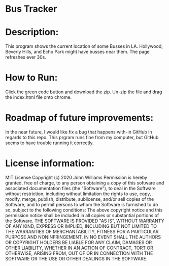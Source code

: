 # Bus Tracker
# Description: 
This program shows the current location of some Busses in LA. Hollywood, Beverly Hills, and Echo Park might have busses near them. The page refreshes ever 30s.
# How to Run: 
Click the green code button and download the zip. Un-zip the file and drag the index.html file onto chrome. 
# Roadmap of future improvements: 
In the near future, I would like fix a bug that happens with-in GitHub in regards to this repo. This prgram runs fine from my computer, but GitHub seems to have trouble running it correctly.
# License information: 
MIT License
Copyright (c) 2020 John Williams
Permission is hereby granted, free of charge, to any person obtaining a copy of this software and associated documentation files (the "Software"), to deal in the Software without restriction, including without limitation the rights to use, copy, modify, merge, publish, distribute, sublicense, and/or sell copies of the Software, and to permit persons to whom the Software is furnished to do so, subject to the following conditions:
The above copyright notice and this permission notice shall be included in all copies or substantial portions of the Software.
THE SOFTWARE IS PROVIDED "AS IS", WITHOUT WARRANTY OF ANY KIND, EXPRESS OR IMPLIED, INCLUDING BUT NOT LIMITED TO THE WARRANTIES OF MERCHANTABILITY, FITNESS FOR A PARTICULAR PURPOSE AND NONINFRINGEMENT. IN NO EVENT SHALL THE AUTHORS OR COPYRIGHT HOLDERS BE LIABLE FOR ANY CLAIM, DAMAGES OR OTHER LIABILITY, WHETHER IN AN ACTION OF CONTRACT, TORT OR OTHERWISE, ARISING FROM, OUT OF OR IN CONNECTION WITH THE SOFTWARE OR THE USE OR OTHER DEALINGS IN THE SOFTWARE.
